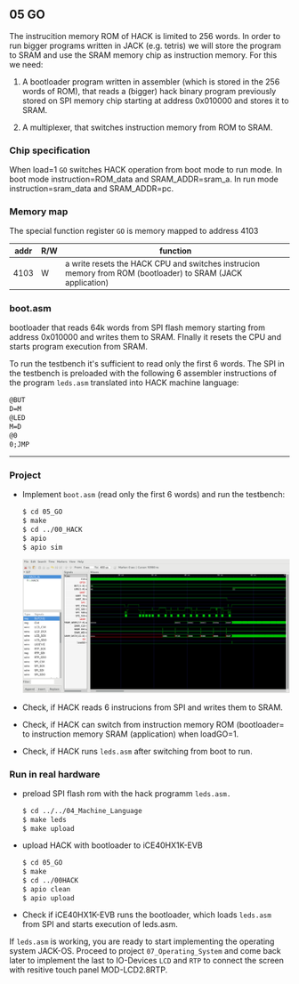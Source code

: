 ## 05 GO

The instrucition memory ROM of HACK is limited to 256 words. In order to run bigger programs written in JACK (e.g. tetris) we will store the program to SRAM and use the SRAM memory chip as instruction memory. For this we need:

1. A bootloader program written in assembler (which is stored in the 256 words of ROM), that reads a (bigger) hack binary program previously stored on SPI memory chip starting at address 0x010000 and stores it to SRAM.

2. A multiplexer, that switches instruction memory from ROM to SRAM.

### Chip specification

When load=1 `GO` switches HACK operation from boot mode to run mode. In boot mode instruction=ROM_data and SRAM_ADDR=sram_a. In run mode instruction=sram_data and SRAM_ADDR=pc.

### Memory map

The special function register `GO` is memory mapped to address 4103

| addr | R/W | function                                                                                                    |
| ---- | --- | ----------------------------------------------------------------------------------------------------------- |
| 4103 | W   | a write resets the HACK CPU and switches instrucion memory from ROM (bootloader) to SRAM (JACK application) |

### boot.asm

bootloader that reads 64k words from SPI flash memory starting from address 0x010000 and writes them to SRAM. FInally it resets the CPU and starts program execution from SRAM.

To run the testbench it's sufficient to read only the first 6 words. The SPI in the testbench is preloaded with the following 6 assembler instructions of the program `leds.asm` translated into HACK machine language:

```
@BUT
D=M
@LED
M=D
@0
0;JMP
```

***

### Project

* Implement `boot.asm` (read only the first 6 words) and run the testbench:
  
  ```
  $ cd 05_GO
  $ make
  $ cd ../00_HACK
  $ apio
  $ apio sim
  ```
  
  ![](go.png)



* Check, if HACK reads 6 instrucions from SPI and writes them to SRAM.

* Check, if HACK can switch from instruction memory ROM (bootloader= to instruction memory SRAM (application) when loadGO=1.

* Check, if HACK runs `leds.asm` after switching from boot to run.

### Run in real hardware

* preload SPI flash rom with the hack programm `leds.asm.`
  
  ```
  $ cd ../../04_Machine_Language
  $ make leds
  $ make upload
  ```

* upload HACK with bootloader to iCE40HX1K-EVB
  
  ```
  $ cd 05_GO
  $ make
  $ cd ../00HACK
  $ apio clean
  $ apio upload
  ```

* Check if iCE40HX1K-EVB runs the bootloader, which loads `leds.asm` from SPI and starts execution of leds.asm.

If  `leds.asm` is working, you are ready to start implementing the operating system JACK-OS. Proceed to project `07_Operating_System`  and come back later to implement the last to IO-Devices `LCD` and `RTP`  to connect the screen with resitive touch panel MOD-LCD2.8RTP.